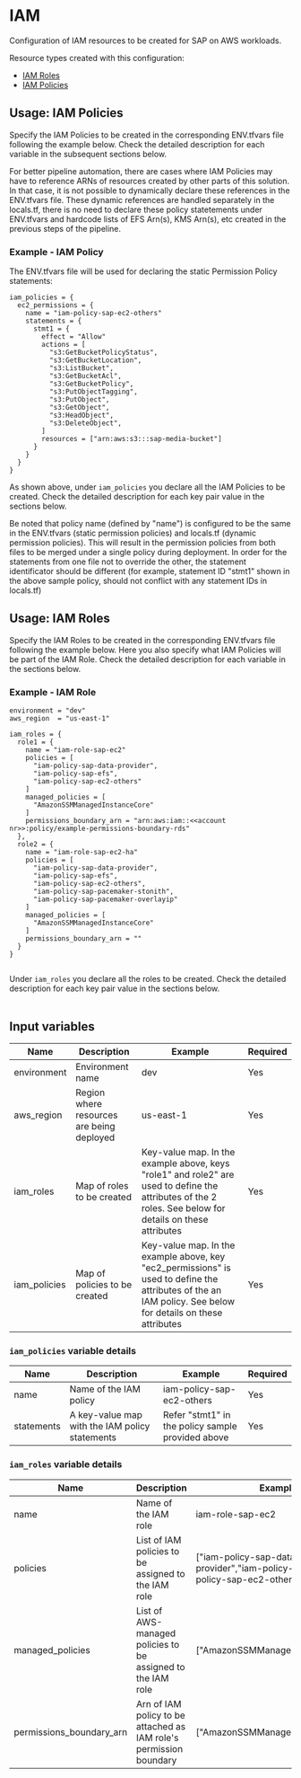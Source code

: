 # IAM

Configuration of IAM resources to be created for SAP on AWS workloads. 

Resource types created with this configuration:

* [IAM Roles](https://registry.terraform.io/providers/hashicorp/aws/latest/docs/resources/iam_role)
* [IAM Policies](https://registry.terraform.io/providers/hashicorp/aws/latest/docs/resources/iam_role_policy)

## Usage: IAM Policies

Specify the IAM Policies to be created in the corresponding ENV.tfvars file following the example below. Check the detailed description for each variable in the subsequent sections below.

For better pipeline automation, there are cases where IAM Policies may have to reference ARNs of resources created by other parts of this solution. In that case, it is not possible to dynamically declare these references in the ENV.tfvars file. These dynamic references are handled separately in the locals.tf, there is no need to declare these policy statetements under ENV.tfvars and hardcode lists of EFS Arn(s), KMS Arn(s), etc created in the previous steps of the pipeline.

### Example - IAM Policy

The ENV.tfvars file will be used for declaring the static Permission Policy statements: 

```hcl
iam_policies = {
  ec2_permissions = {
    name = "iam-policy-sap-ec2-others"
    statements = {
      stmt1 = {
        effect = "Allow"
        actions = [
          "s3:GetBucketPolicyStatus",
          "s3:GetBucketLocation",
          "s3:ListBucket",
          "s3:GetBucketAcl",
          "s3:GetBucketPolicy",
          "s3:PutObjectTagging",
          "s3:PutObject",
          "s3:GetObject",
          "s3:HeadObject",
          "s3:DeleteObject",
        ]
        resources = ["arn:aws:s3:::sap-media-bucket"]
      }
    }
  }
}
```

As shown above, under ```iam_policies``` you declare all the IAM Policies to be created. Check the detailed description for each key pair value in the sections below.


Be noted that policy name (defined by "name") is configured to be the same in the ENV.tfvars (static permission policies) and locals.tf (dynamic permission policies). This will result in the permission policies from both files to be merged under a single policy during deployment. In order for the statements from one file not to override the other, the statement identificator should be different (for example, statement ID "stmt1" shown in the above sample policy, should not conflict with any statement IDs in locals.tf)


## Usage: IAM Roles

Specify the IAM Roles to be created in the corresponding ENV.tfvars file following the example below. Here you also specify what IAM Policies will be part of the IAM Role. Check the detailed description for each variable in the sections below.


### Example - IAM Role

```hcl
environment = "dev"
aws_region  = "us-east-1"

iam_roles = {
  role1 = {
    name = "iam-role-sap-ec2"
    policies = [
      "iam-policy-sap-data-provider",
      "iam-policy-sap-efs",
      "iam-policy-sap-ec2-others"
    ]
    managed_policies = [
      "AmazonSSMManagedInstanceCore"
    ]
    permissions_boundary_arn = "arn:aws:iam::<<account nr>>:policy/example-permissions-boundary-rds"
  },
  role2 = {
    name = "iam-role-sap-ec2-ha"
    policies = [
      "iam-policy-sap-data-provider",
      "iam-policy-sap-efs",
      "iam-policy-sap-ec2-others",
      "iam-policy-sap-pacemaker-stonith",
      "iam-policy-sap-pacemaker-overlayip"
    ]
    managed_policies = [
      "AmazonSSMManagedInstanceCore"
    ]
    permissions_boundary_arn = ""
  }
}


```

Under ```iam_roles``` you declare all the roles to be created. Check the detailed description for each key pair value in the sections below.
</br></br>

## Input variables

| Name | Description | Example | Required |
|------|-------------|--------|--------|
|environment|Environment name|dev|Yes
|aws_region|Region where resources are being deployed|us-east-1|Yes
|iam_roles|Map of roles to be created|Key-value map. In the example above, keys "role1" and role2" are used to define the attributes of the 2 roles. See below for details on these attributes|Yes
|iam_policies|Map of policies to be created|Key-value map. In the example above, key "ec2_permissions" is used to define the attributes of the an IAM policy. See below for details on these attributes|Yes


### ```iam_policies``` variable details

| Name | Description | Example | Required |
|------|-------------|--------|--------|
|name|Name of the IAM policy|iam-policy-sap-ec2-others|Yes
|statements|A key-value map with the IAM policy statements|Refer "stmt1" in the policy sample provided above |Yes

### ```iam_roles``` variable details

| Name | Description | Example | Required |
|------|-------------|--------|--------|
|name|Name of the IAM role|iam-role-sap-ec2|Yes
|policies|List of IAM policies to be assigned to the IAM role |["iam-policy-sap-data-provider","iam-policy-sap-efs","iam-policy-sap-ec2-others"]|No
|managed_policies|List of AWS-managed policies to be assigned to the IAM role |["AmazonSSMManagedInstanceCore"]|No
|permissions_boundary_arn|Arn of IAM policy to be attached as IAM role's permission boundary |["AmazonSSMManagedInstanceCore"]|No


